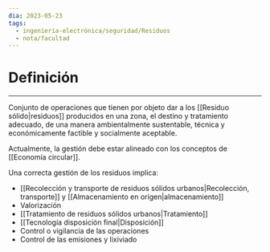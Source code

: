 ```yaml
---
dia: 2023-05-23
tags:
  - ingeniería-electrónica/seguridad/Residuos
  - nota/facultad
---
```

# Definición
---
Conjunto de operaciones que tienen por objeto dar a los [[Residuo sólido|residuos]] producidos en una zona, el destino y tratamiento adecuado, de una manera ambientalmente sustentable, técnica y económicamente factible y socialmente aceptable.

Actualmente, la gestión debe estar alineado con los conceptos de [[Economía circular]].

Una correcta gestión de los residuos implica:
* [[Recolección y transporte de residuos sólidos urbanos|Recolección, transporte]] y [[Almacenamiento en orígen|almacenamiento]]
* Valorización
* [[Tratamiento de residuos sólidos urbanos|Tratamiento]]
* [[Tecnología disposición final|Disposición]]
* Control o vigilancia de las operaciones
* Control de las emisiones y lixiviado